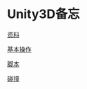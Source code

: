 # Unity3D备忘

[资料](Unity3D%E5%A4%87%E5%BF%98%205b4db8fc5ffe4b97ad534d09cd318e89/%E8%B5%84%E6%96%99%20dba07933a7c34756813da131820e3927.md)

[基本操作](Unity3D%E5%A4%87%E5%BF%98%205b4db8fc5ffe4b97ad534d09cd318e89/%E5%9F%BA%E6%9C%AC%E6%93%8D%E4%BD%9C%201945e8fb617746e1b4a50b080dcddfe2.md)

[脚本](Unity3D%E5%A4%87%E5%BF%98%205b4db8fc5ffe4b97ad534d09cd318e89/%E8%84%9A%E6%9C%AC%20605861b871d440ceb56c15582a230e87.md)

[碰撞](Unity3D%E5%A4%87%E5%BF%98%205b4db8fc5ffe4b97ad534d09cd318e89/%E7%A2%B0%E6%92%9E%20a746014b20f8473d8fcd023085686d81.md)